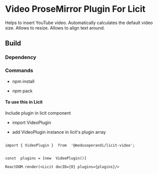 # Video ProseMirror Plugin For Licit

Helps to insert YouTube video. Automatically calculates the default video size. Allows to resize. Allows to align text around. 

## Build

### Dependency

### Commands

- npm install

- npm pack

#### To use this in Licit

Include plugin in licit component

- import VideoPlugin

- add VideoPlugin instance in licit's plugin array

```

import { VideoPlugin }  from  '@modusoperandi/licit-video';


const  plugins = [new  VideoPlugin()]

ReactDOM.render(<Licit docID={0} plugins={plugins}/>


```
